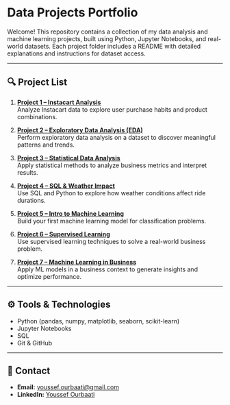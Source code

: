# Data Projects Portfolio

Welcome! This repository contains a collection of my data analysis and machine learning projects, built using Python, Jupyter Notebooks, and real-world datasets. Each project folder includes a README with detailed explanations and instructions for dataset access.

---

## 🔍 Project List

1. **[Project 1 – Instacart Analysis](./Project-1-Working-with-Data-in-Python/)**  
   Analyze Instacart data to explore user purchase habits and product combinations.

2. **[Project 2 – Exploratory Data Analysis (EDA)](./Project-2-EDA/)**  
   Perform exploratory data analysis on a dataset to discover meaningful patterns and trends.

3. **[Project 3 – Statistical Data Analysis](./Project-3-Statistical-Data-Analysis/)**  
   Apply statistical methods to analyze business metrics and interpret results.

4. **[Project 4 – SQL & Weather Impact](./Project-4-SQL/)**  
   Use SQL and Python to explore how weather conditions affect ride durations.

5. **[Project 5 – Intro to Machine Learning](./Project-5-Intro-to-ML/)**  
   Build your first machine learning model for classification problems.

6. **[Project 6 – Supervised Learning](./Project-6-Supervised-Learning/)**  
   Use supervised learning techniques to solve a real-world business problem.

7. **[Project 7 – Machine Learning in Business](./Project-7-ML-in-Business/)**  
   Apply ML models in a business context to generate insights and optimize performance.

---

## ⚙️ Tools & Technologies

- Python (pandas, numpy, matplotlib, seaborn, scikit-learn)
- Jupyter Notebooks
- SQL
- Git & GitHub

---

## 📩 Contact

- **Email:** [youssef.ourbaati@gmail.com](mailto:youssef.ourbaati@gmail.com)  
- **LinkedIn:** [Youssef Ourbaati](https://linkedin.com/in/youssef-ourbaati-211771175)
